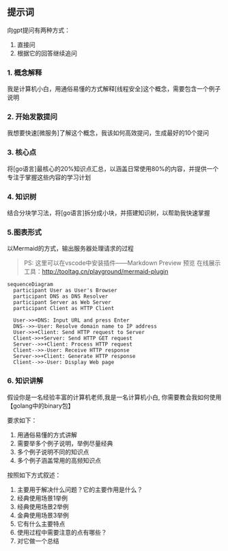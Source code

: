 ## 提示词
向gpt提问有两种方式：
1. 直接问
2. 根据它的回答继续追问

### 1. 概念解释
我是计算机小白，用通俗易懂的方式解释[线程安全]这个概念，需要包含一个例子说明

### 2. 开始发散提问
我想要快速[微服务]了解这个概念，我该如何高效提问，生成最好的10个提问

### 3. 核心点
将[go语言]最核心的20%知识点汇总，以涵盖日常使用80%的内容，并提供一个专注于掌握这些内容的学习计划

### 4. 知识树
结合分块学习法，将[go语言]拆分成小块，并搭建知识树，以帮助我快速掌握

### 5.图表形式
以Mermaid的方式，输出服务器处理请求的过程
> PS: 这里可以在vscode中安装插件——Markdown Preview 预览
> 在线展示工具：http://tooltag.cn/playground/mermaid-plugin
```mermaid
sequenceDiagram
  participant User as User's Browser
  participant DNS as DNS Resolver
  participant Server as Web Server
  participant Client as HTTP Client

  User->>+DNS: Input URL and press Enter
  DNS-->>-User: Resolve domain name to IP address
  User->>+Client: Send HTTP request to Server
  Client->>+Server: Send HTTP GET request
  Server-->>+Client: Process HTTP request
  Client-->>-User: Receive HTTP response
  Server->>+Client: Generate HTTP response
  Client-->>-User: Display Web page
```


### 6. 知识讲解
假设你是一名经验丰富的计算机老师,我是一名计算机小白,
你需要教会我如何使用【golang中的binary包】

要求如下：
1. 用通俗易懂的方式讲解
2. 需要举多个例子说明，举例尽量经典
3. 多个例子说明不同的知识点
4. 多个例子涵盖常用的高频知识点

按照如下方式叙述：
1. 主要用于解决什么问题？它的主要作用是什么？
2. 经典使用场景1举例
3. 经典使用场景2举例
4. 金典使用场景3举例
5. 它有什么主要特点
6. 使用过程中需要注意的点有哪些？
5. 对它做一个总结





